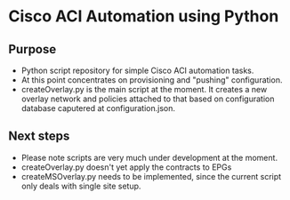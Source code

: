 # Cisco ACI Automation using Python

## Purpose
- Python script repository for simple Cisco ACI automation tasks.
- At this point concentrates on provisioning and "pushing" configuration.
- createOverlay.py is the main script at the moment. It creates a new overlay network and policies attached to that based on configuration database caputered at configuration.json.

## Next steps
- Please note scripts are very much under development at the moment.
- createOverlay.py doesn't yet apply the contracts to EPGs
- createMSOverlay.py needs to be implemented, since the current script only deals with single site setup.
